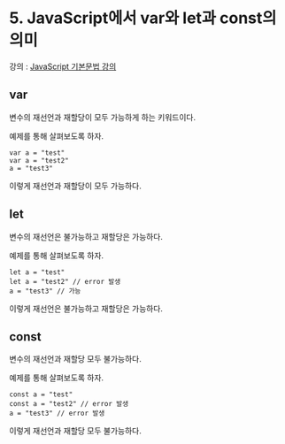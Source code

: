 # 5. JavaScript에서 var와 let과 const의 의미
강의 : [JavaScript 기본문법 강의](https://www.opentutorials.org/course/743/4647)

## var

변수의 재선언과 재할당이 모두 가능하게 하는 키워드이다.

예제를 통해 살펴보도록 하자.

    var a = "test"
    var a = "test2"
    a = "test3"

이렇게 재선언과 재할당이 모두 가능하다.

## let

변수의 재선언은 불가능하고 재할당은 가능하다.

예제를 통해 살펴보도록 하자.

    let a = "test"
    let a = "test2" // error 발생
    a = "test3" // 가능

이렇게 재선언은 불가능하고 재할당은 가능하다.

## const

변수의 재선언과 재할당 모두 불가능하다.

예제를 통해 살펴보도록 하자.

    const a = "test"
    const a = "test2" // error 발생
    a = "test3" // error 발생

이렇게 재선언과 재할당 모두 불가능하다.
